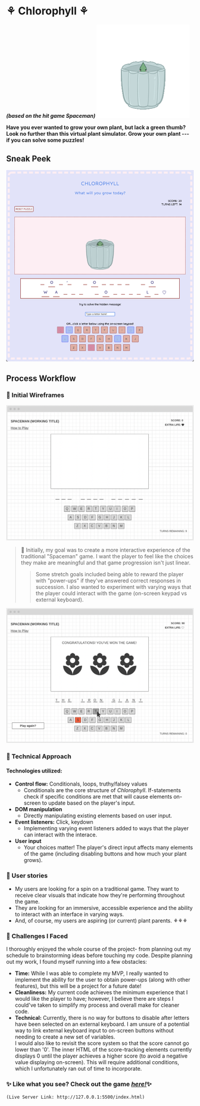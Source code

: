 # ⚘ Chlorophyll ⚘
***(based on the hit game Spaceman)***
![](frame1-resize.gif)

**Have you ever wanted to grow your own plant, but lack a green thumb? Look no further than this virtual plant simulator. Grow your own plant --- if you can solve some puzzles!**

## Sneak Peek

![](game-screenshot.png)


## Process Workflow
### 🌱 Initial Wireframes

![](wireframe-1.png) 

> 🌸 Initially, my goal was to create a more interactive experience of the traditional "Spaceman" game. I want the player to feel like the choices they make are meaningful and that game progression isn't just linear.  
>
>> Some stretch goals included being able to reward the player with "power-ups" if they've answered correct responses in succession. I also wanted to experiment with varying ways that the player could interact with the game (on-screen keypad vs external keyboard).

![](wireframe-2.png)

### 🌱 Technical Approach
#### Technologies utilized:
- **Control flow:** Conditionals, loops, truthy/falsey values
    - Conditionals are the core structure of *Chlorophyll*. If-statements check if specific conditions are met that will cause elements on-screen to update based on the player's input.
- **DOM manipulation**
    - Directly manipulating existing elements based on user input.
- **Event listeners:** Click, keydown
    - Implementing varying event listeners added to ways that the player can interact with the interace.
- **User input**
    - Your choices matter! The player's direct input affects many elements of the game (including disabling buttons and how much your plant grows).

### 🌱 User stories
- My users are looking for a spin on a traditional game. They want to receive clear visuals that indicate how they're performing throughout the game. 
- They are looking for an immersive, accessible experience and the ability to interact with an interface in varying ways. 
- And, of course, my users are aspiring (or current) plant parents. ⚘⚘⚘

### 🌱 Challenges I Faced
I thoroughly enjoyed the whole course of the project- from planning out my schedule to brainstorming ideas before touching my code. Despite planning out my work, I found myself running into a few obstacles:
- **Time:** While I was able to complete my MVP, I really wanted to implement the ability for the user to obtain power-ups (along with other features), but this will be a project for a future date!
- **Cleanliness:** My current code achieves the minimum experience that I would like the player to have; however, I believe there are steps I could've taken to simplify my process and overall make for cleaner code.
- **Technical:** Currently, there is no way for buttons to disable after letters have been selected on an external keyboard. I am unsure of a potential way to link external keyboard input to on-screen buttons without needing to create a new set of variables.  
I would also like to revisit the score system so that the score cannot go lower than '0'. The inner HTML of the score-tracking elements currently displays 0 until the player achieves a higher score (to avoid a negative value displaying on-screen). This will require additional conditions, which I unfortunately ran out of time to incorporate.

### ✨ Like what you see? Check out the game [*here!*](https://chamomiletay.github.io/spaceman/)✨
    (Live Server Link: http://127.0.0.1:5500/index.html)